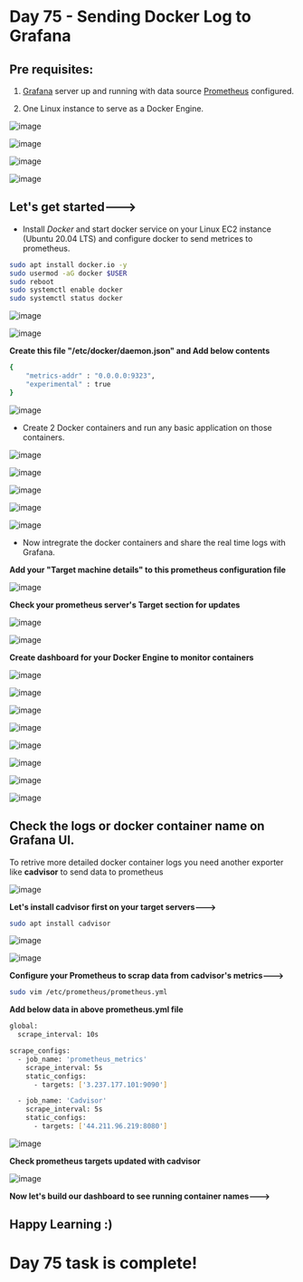 # Day 75 - Sending Docker Log to Grafana

## Pre requisites:

1. [Grafana](https://90daysofdevopschallenge.hashnode.dev/day73-90daysofdevops-challenge-tws) server up and running with data source  [Prometheus](https://90daysofdevopschallenge.hashnode.dev/day74-90daysofdevops-challenge-tws) configured.

2. One Linux instance to serve as a Docker Engine.

![image](https://github.com/Chaitannyaa/90DaysOfDevOps/assets/117350787/8d31f781-cbca-4362-85f5-96a6a4c0c659)

![image](https://github.com/Chaitannyaa/90DaysOfDevOps/assets/117350787/aaefa210-9904-4ab3-bf3a-9ed40cfceb59)

![image](https://github.com/Chaitannyaa/90DaysOfDevOps/assets/117350787/399c48df-30df-4230-b2f2-bc9b18e293a6)

![image](https://github.com/Chaitannyaa/90DaysOfDevOps/assets/117350787/497df76e-4c5a-4bc1-9a15-d4c3d4534f16)

## Let's get started--->

- Install *Docker* and start docker service on your Linux EC2 instance (Ubuntu 20.04 LTS) and configure docker to send metrices to prometheus.

```sh
sudo apt install docker.io -y
sudo usermod -aG docker $USER
sudo reboot
sudo systemctl enable docker
sudo systemctl status docker
```

![image](https://github.com/Chaitannyaa/90DaysOfDevOps/assets/117350787/bc852fde-914c-41b8-a9c6-0e1574f92cc8)

![image](https://github.com/Chaitannyaa/90DaysOfDevOps/assets/117350787/38156016-56c2-4cdc-962d-6a6890b0b8b5)

**Create this file  "/etc/docker/daemon.json" and Add below contents**

```sh
{
    "metrics-addr" : "0.0.0.0:9323",
    "experimental" : true
}
```
![image](https://github.com/Chaitannyaa/90DaysOfDevOps/assets/117350787/a010d5cc-08b3-4330-af87-c80856b17ab5)

- Create 2 Docker containers and run any basic application on those containers.

![image](https://github.com/Chaitannyaa/90DaysOfDevOps/assets/117350787/1a237307-6907-40cc-80e3-bd1bc7ad32d4)

![image](https://github.com/Chaitannyaa/90DaysOfDevOps/assets/117350787/1f34691b-768d-49b1-bd9e-67db4f98e312)

![image](https://github.com/Chaitannyaa/90DaysOfDevOps/assets/117350787/0a7d5961-2c2b-4f54-b8c3-b1a22cecba70)

![image](https://github.com/Chaitannyaa/90DaysOfDevOps/assets/117350787/8e7e1aee-f034-4945-a749-5bbd4f1513f1)

![image](https://github.com/Chaitannyaa/90DaysOfDevOps/assets/117350787/36e19d11-aeb4-472b-bc9b-7745dedf9343)

- Now intregrate the docker containers and share the real time logs with Grafana.

**Add your "Target machine details" to this prometheus configuration file**

![image](https://github.com/Chaitannyaa/90DaysOfDevOps/assets/117350787/8eefc7be-6527-4d33-9599-9db8b0b2b8ac)

**Check your prometheus server's Target section for updates**

![image](https://github.com/Chaitannyaa/90DaysOfDevOps/assets/117350787/cad36c51-2f62-49bf-8578-287a1eb70f41)

![image](https://github.com/Chaitannyaa/90DaysOfDevOps/assets/117350787/325f14b8-dbb5-4c19-9797-23890efdacbb)

**Create dashboard for your Docker Engine to monitor containers**

![image](https://github.com/Chaitannyaa/90DaysOfDevOps/assets/117350787/e4755c89-1615-4ca3-b4e3-d60839ea11ef)

![image](https://github.com/Chaitannyaa/90DaysOfDevOps/assets/117350787/56495a25-8f11-4bf8-8e22-970553b8533c)

![image](https://github.com/Chaitannyaa/90DaysOfDevOps/assets/117350787/1d048b9d-c292-413a-a072-7a9f4367b370)

![image](https://github.com/Chaitannyaa/90DaysOfDevOps/assets/117350787/4c879b95-a8c1-4bb4-ac5e-ac4b7d310428)

![image](https://github.com/Chaitannyaa/90DaysOfDevOps/assets/117350787/3b9e26bb-7509-48c2-a9ca-8fb366f9af82)

![image](https://github.com/Chaitannyaa/90DaysOfDevOps/assets/117350787/c89de110-7c80-4565-8f94-1cd6ff8a8856)

![image](https://github.com/Chaitannyaa/90DaysOfDevOps/assets/117350787/6896a518-4ecf-4a6a-b144-f4cc1bbb0572)

![image](https://github.com/Chaitannyaa/90DaysOfDevOps/assets/117350787/7c4de615-a259-40a6-ba1a-30308abf663b)

## Check the logs or docker container name on Grafana UI.

To retrive more detailed docker container logs you need another exporter like **cadvisor** to send data to prometheus

![image](https://github.com/Chaitannyaa/90DaysOfDevOps/assets/117350787/d45ebc4d-9c74-4f56-840c-94492feeb1ec)

**Let's install **cadvisor** first on your target servers--->**

```sh
sudo apt install cadvisor
```
![image](https://github.com/Chaitannyaa/90DaysOfDevOps/assets/117350787/66ef87e0-5aff-4a88-8340-3b58a85af834)

![image](https://github.com/Chaitannyaa/90DaysOfDevOps/assets/117350787/f7f03cfc-e264-46b0-a25c-62776190fb9c)

**Configure your Prometheus to scrap data from cadvisor's metrics--->**

```sh
sudo vim /etc/prometheus/prometheus.yml
```

**Add below data in above prometheus.yml file**

```sh
global:
  scrape_interval: 10s

scrape_configs:
  - job_name: 'prometheus_metrics'
    scrape_interval: 5s
    static_configs:
      - targets: ['3.237.177.101:9090']

  - job_name: 'Cadvisor'
    scrape_interval: 5s
    static_configs:
      - targets: ['44.211.96.219:8080']
```

![image](https://github.com/Chaitannyaa/90DaysOfDevOps/assets/117350787/95e26221-a9c3-4d57-a294-3e60cd1f14bf)

**Check prometheus targets updated with cadvisor**

![image](https://github.com/Chaitannyaa/90DaysOfDevOps/assets/117350787/3bade320-19bf-4c9a-9e95-207d72690175)

**Now let's build our dashboard to see running container names--->**


## Happy Learning :)

# Day 75 task is complete!
